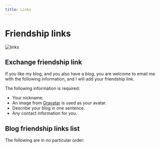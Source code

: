 ```yaml
---
title: Links
---
```


# Friendship links

![links](https://s2.loli.net/2023/04/24/UAcI91wZirsV2Td.webp)

## Exchange friendship link

If you like my blog, and you also have a blog, you are welcome to email me with the following information, and I will add your friendship link.

The following information is required:

- Your nickname.
- An image from [Gravatar](https://en.gravatar.com/) is used as your avatar.
- Describe your blog in one sentence.
- Any contact information for you.

## Blog friendship links list

The following are in no particular order:
